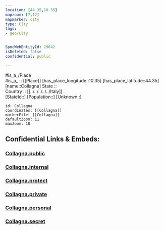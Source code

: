 ```yaml
---
location: [44.35,10.35] 
mapzoom: [7,12] 
mapmarker: city 
type: City
tags:
- geo/City


SpocWebEntityId: 29642
isDeleted: false
confidential: public

---
```

#is_a_/Place  
#is_a_ :: [[Place]] 
[has_place_longitude::10.35] 
[has_place_latitude::44.35] 
[name::Collagna] 
State ::  
Country :: [[../../../../../Italy]]  
[StateId::] 
[Population::] 
[Unknown::] 


```leaflet
id: Collagna
coordinates: [[Collagna]] 
markerFile: [[Collagna]] 
defaultZoom: 11 
maxZoom: 18
```


## Confidential Links & Embeds: 

### [Collagna.public](/_public/\Earth\Continent\Europe\Europe~South\Italy\regions~Italy\Emilia-Romagna\Reggio_Emilia.Province\CityCollagna.public.md) 

### [Collagna.internal](/_internal/\Earth\Continent\Europe\Europe~South\Italy\regions~Italy\Emilia-Romagna\Reggio_Emilia.Province\CityCollagna.internal.md) 

### [Collagna.protect](/_protect/\Earth\Continent\Europe\Europe~South\Italy\regions~Italy\Emilia-Romagna\Reggio_Emilia.Province\CityCollagna.protect.md) 

### [Collagna.private](/_private/\Earth\Continent\Europe\Europe~South\Italy\regions~Italy\Emilia-Romagna\Reggio_Emilia.Province\CityCollagna.private.md) 

### [Collagna.personal](/_personal/\Earth\Continent\Europe\Europe~South\Italy\regions~Italy\Emilia-Romagna\Reggio_Emilia.Province\CityCollagna.personal.md) 

### [Collagna.secret](/_secret/\Earth\Continent\Europe\Europe~South\Italy\regions~Italy\Emilia-Romagna\Reggio_Emilia.Province\CityCollagna.secret.md)

